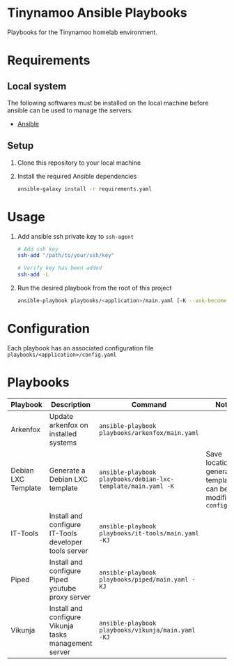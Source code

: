 <!-- @format -->

# Tinynamoo Ansible Playbooks

Playbooks for the Tinynamoo homelab environment.

# Requirements

## Local system

The following softwares must be installed on the local machine before ansible can be used to manage the servers.

- [Ansible](https://docs.ansible.com/ansible/latest/index.html)

## Setup

1. Clone this repository to your local machine
1. Install the required Ansible dependencies

   ```bash
   ansible-galaxy install -r requirements.yaml
   ```

# Usage

1. Add ansible ssh private key to `ssh-agent`

   ```bash
   # Add ssh key
   ssh-add "/path/to/your/ssh/key"

   # Verify key has been added
   ssh-add -L
   ```

1. Run the desired playbook from the root of this project

   ```bash
   ansible-playbook playbooks/<application>/main.yaml [-K --ask-become-pass] [-J --ask-vault-pass]
   ```

# Configuration

Each playbook has an associated configuration file `playbooks/<application>/config.yaml`

# Playbooks

| Playbook            | Description                                           | Command                                                       | Notes                                                                |
| ------------------- | ----------------------------------------------------- | ------------------------------------------------------------- | -------------------------------------------------------------------- |
| Arkenfox            | Update arkenfox on installed systems                  | `ansible-playbook playbooks/arkenfox/main.yaml`               |                                                                      |
| Debian LXC Template | Generate a Debian LXC template                        | `ansible-playbook playbooks/debian-lxc-template/main.yaml -K` | Save location of generated template can be modified in `config.yaml` |
| IT-Tools            | Install and configure IT-Tools developer tools server | `ansible-playbook playbooks/it-tools/main.yaml -KJ`           |                                                                      |
| Piped               | Install and configure Piped youtube proxy server      | `ansible-playbook playbooks/piped/main.yaml -KJ`              |                                                                      |
| Vikunja             | Install and configure Vikunja tasks management server | `ansible-playbook playbooks/vikunja/main.yaml -KJ`            |                                                                      |
